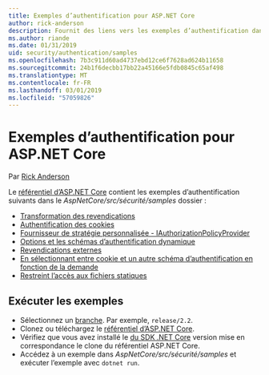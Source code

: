 ```yaml
---
title: Exemples d’authentification pour ASP.NET Core
author: rick-anderson
description: Fournit des liens vers les exemples d’authentification dans le référentiel d’ASP.NET Core.
ms.author: riande
ms.date: 01/31/2019
uid: security/authentication/samples
ms.openlocfilehash: 7b3c911d60ad4737ebd12ce6f7628ad624b11658
ms.sourcegitcommit: 24b1f6decbb17bb22a45166e5fdb0845c65af498
ms.translationtype: MT
ms.contentlocale: fr-FR
ms.lasthandoff: 03/01/2019
ms.locfileid: "57059826"
---
```

# <a name="authentication-samples-for-aspnet-core"></a>Exemples d’authentification pour ASP.NET Core

Par [Rick Anderson](https://twitter.com/RickAndMSFT)

Le [référentiel d’ASP.NET Core](https://github.com/aspnet/AspNetCore) contient les exemples d’authentification suivants dans le *AspNetCore/src/sécurité/samples* dossier :

* [Transformation des revendications](https://github.com/aspnet/AspNetCore/tree/release/2.2/src/Security/samples/ClaimsTransformation)
* [Authentification des cookies](https://github.com/aspnet/AspNetCore/tree/release/2.2/src/Security/samples/Cookies)
* [Fournisseur de stratégie personnalisée - IAuthorizationPolicyProvider](https://github.com/aspnet/AspNetCore/tree/release/2.2/src/Security/samples/CustomPolicyProvider)
* [Options et les schémas d’authentification dynamique](https://github.com/aspnet/AspNetCore/tree/release/2.2/src/Security/samples/DynamicSchemes)
* [Revendications externes](https://github.com/aspnet/AspNetCore/tree/release/2.2/src/Security/samples/Identity.ExternalClaims)
* [En sélectionnant entre cookie et un autre schéma d’authentification en fonction de la demande](https://github.com/aspnet/AspNetCore/tree/release/2.2/src/Security/samples/PathSchemeSelection)
* [Restreint l’accès aux fichiers statiques](https://github.com/aspnet/AspNetCore/tree/release/2.2/src/Security/samples/StaticFilesAuth)

## <a name="run-the-samples"></a>Exécuter les exemples

* Sélectionnez un [branche](https://github.com/aspnet/AspNetCore). Par exemple, `release/2.2`.
* Clonez ou téléchargez le [référentiel d’ASP.NET Core](https://github.com/aspnet/AspNetCore).
* Vérifiez que vous avez installé le [du SDK .NET Core](https://www.microsoft.com/net/download/all) version mise en correspondance le clone du référentiel ASP.NET Core.
* Accédez à un exemple dans *AspNetCore/src/sécurité/samples* et exécuter l’exemple avec `dotnet run`.
